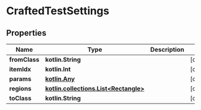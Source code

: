 
# CraftedTestSettings

## Properties
Name | Type | Description | Notes
------------ | ------------- | ------------- | -------------
**fromClass** | **kotlin.String** |  |  [optional]
**itemIdx** | **kotlin.Int** |  |  [optional]
**params** | [**kotlin.Any**](.md) |  |  [optional]
**regions** | [**kotlin.collections.List&lt;Rectangle&gt;**](Rectangle.md) |  |  [optional]
**toClass** | **kotlin.String** |  |  [optional]



